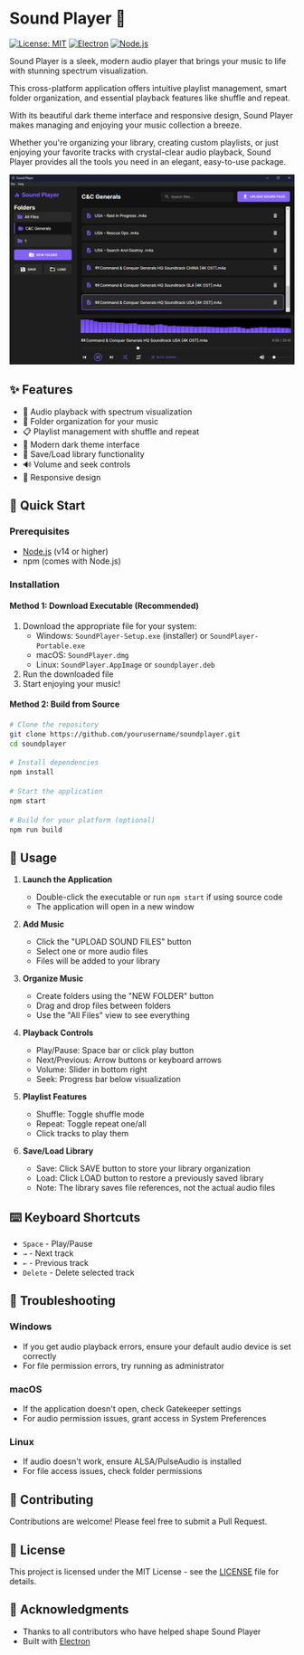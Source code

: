 # Sound Player 🎵

[![License: MIT](https://img.shields.io/badge/License-MIT-yellow.svg)](https://opensource.org/licenses/MIT)
[![Electron](https://img.shields.io/badge/Electron-Latest-blue.svg)](https://www.electronjs.org/)
[![Node.js](https://img.shields.io/badge/Node.js-v14+-green.svg)](https://nodejs.org/)

Sound Player is a sleek, modern audio player that brings your music to life with stunning spectrum visualization.

This cross-platform application offers intuitive playlist management, smart folder organization, and essential playback features like shuffle and repeat.

With its beautiful dark theme interface and responsive design, Sound Player makes managing and enjoying your music collection a breeze.

Whether you're organizing your library, creating custom playlists, or just enjoying your favorite tracks with crystal-clear audio playback, Sound Player provides all the tools you need in an elegant, easy-to-use package.

![Sound Player Screenshot](screenshot.png)

## ✨ Features

- 🎵 Audio playback with spectrum visualization
- 📁 Folder organization for your music
- 📋 Playlist management with shuffle and repeat
- 🎨 Modern dark theme interface
- 💾 Save/Load library functionality
- 🔊 Volume and seek controls
- 📱 Responsive design

## 🚀 Quick Start

### Prerequisites

- [Node.js](https://nodejs.org/) (v14 or higher)
- npm (comes with Node.js)

### Installation

#### Method 1: Download Executable (Recommended)

1. Download the appropriate file for your system:
   - Windows: `SoundPlayer-Setup.exe` (installer) or `SoundPlayer-Portable.exe`
   - macOS: `SoundPlayer.dmg`
   - Linux: `SoundPlayer.AppImage` or `soundplayer.deb`
2. Run the downloaded file
3. Start enjoying your music!

#### Method 2: Build from Source

```bash
# Clone the repository
git clone https://github.com/yourusername/soundplayer.git
cd soundplayer

# Install dependencies
npm install

# Start the application
npm start

# Build for your platform (optional)
npm run build
```

## 📖 Usage

1. **Launch the Application**
   - Double-click the executable or run `npm start` if using source code
   - The application will open in a new window

2. **Add Music**
   - Click the "UPLOAD SOUND FILES" button
   - Select one or more audio files
   - Files will be added to your library

3. **Organize Music**
   - Create folders using the "NEW FOLDER" button
   - Drag and drop files between folders
   - Use the "All Files" view to see everything

4. **Playback Controls**
   - Play/Pause: Space bar or click play button
   - Next/Previous: Arrow buttons or keyboard arrows
   - Volume: Slider in bottom right
   - Seek: Progress bar below visualization

5. **Playlist Features**
   - Shuffle: Toggle shuffle mode
   - Repeat: Toggle repeat one/all
   - Click tracks to play them

6. **Save/Load Library**
   - Save: Click SAVE button to store your library organization
   - Load: Click LOAD button to restore a previously saved library
   - Note: The library saves file references, not the actual audio files

## ⌨️ Keyboard Shortcuts

- `Space` - Play/Pause
- `→` - Next track
- `←` - Previous track
- `Delete` - Delete selected track

## 🔧 Troubleshooting

### Windows
- If you get audio playback errors, ensure your default audio device is set correctly
- For file permission errors, try running as administrator

### macOS
- If the application doesn't open, check Gatekeeper settings
- For audio permission issues, grant access in System Preferences

### Linux
- If audio doesn't work, ensure ALSA/PulseAudio is installed
- For file access issues, check folder permissions

## 🤝 Contributing

Contributions are welcome! Please feel free to submit a Pull Request.

## 📄 License

This project is licensed under the MIT License - see the [LICENSE](LICENSE) file for details.

## 🙏 Acknowledgments

- Thanks to all contributors who have helped shape Sound Player
- Built with [Electron](https://www.electronjs.org/)